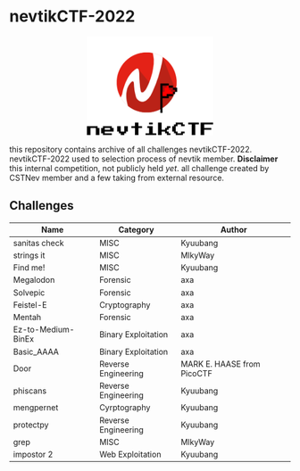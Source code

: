 # nevtikCTF-2022

<p align="center">
<img src="https://github.com/NEVTIK-org/nevtikCTF-2022/blob/main/nevtikctf-home.png" width="45%" />
</p>


this repository contains archive of all challenges nevtikCTF-2022. nevtikCTF-2022 used to selection process of nevtik member. **Disclaimer** this internal competition, not publicly held _yet_. all challenge created by CSTNev member and a few taking from external resource.  

## Challenges

| Name               | Category            | Author                     |
| ------------------ | ------------------- | -------------------------- |
| sanitas check      | MISC                | Kyuubang                   |
| strings it         | MISC                | MlkyWay                    |
| Find me!           | MISC                | Kyuubang                   |
| Megalodon          | Forensic            | axa                        |
| Solvepic           | Forensic            | axa                        |
| Feistel-E          | Cryptography        | axa                        |
| Mentah             | Forensic            | axa                        |
| Ez-to-Medium-BinEx | Binary Exploitation | axa                        |
| Basic_AAAA         | Binary Exploitation | axa                        |
| Door               | Reverse Engineering | MARK E. HAASE from PicoCTF |
| phiscans           | Reverse Engineering | Kyuubang                   |
| mengpernet         | Cyrptography        | Kyuubang                   |
| protectpy          | Reverse Engineering | Kyuubang                   |
| grep               | MISC                | MlkyWay                    |
| impostor 2         | Web Exploitation    | Kyuubang                   |




